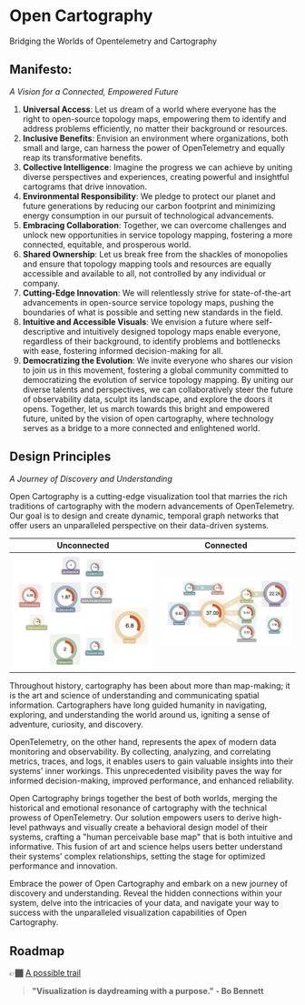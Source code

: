 # Open Cartography

Bridging the Worlds of Opentelemetry and Cartography
## Manifesto: 
_A Vision for a Connected, Empowered Future_

1. **Universal Access**: Let us dream of a world where everyone has the right to open-source topology maps, empowering them to identify and address problems efficiently, no matter their background or resources.
2. **Inclusive Benefits**: Envision an environment where organizations, both small and large, can harness the power of OpenTelemetry and equally reap its transformative benefits.
3. **Collective Intelligence**: Imagine the progress we can achieve by uniting diverse perspectives and experiences, creating powerful and insightful cartograms that drive innovation.
4. **Environmental Responsibility**: We pledge to protect our planet and future generations by reducing our carbon footprint and minimizing energy consumption in our pursuit of technological advancements.
5. **Embracing Collaboration**: Together, we can overcome challenges and unlock new opportunities in service topology mapping, fostering a more connected, equitable, and prosperous world.
6. **Shared Ownership**: Let us break free from the shackles of monopolies and ensure that topology mapping tools and resources are equally accessible and available to all, not controlled by any individual or company.
7. **Cutting-Edge Innovation**: We will relentlessly strive for state-of-the-art advancements in open-source service topology maps, pushing the boundaries of what is possible and setting new standards in the field.
8. **Intuitive and Accessible Visuals**: We envision a future where self-descriptive and intuitively designed topology maps enable everyone, regardless of their background, to identify problems and bottlenecks with ease, fostering informed decision-making for all.
9. **Democratizing the Evolution**: We invite everyone who shares our vision to join us in this movement, fostering a global community committed to democratizing the evolution of service topology mapping. By uniting our diverse talents and perspectives, we can collaboratively steer the future of observability data, sculpt its landscape, and explore the doors it opens. 
Together, let us march towards this bright and empowered future, united by the vision of open cartography, where technology serves as a bridge to a more connected and enlightened world.
## Design Principles
_A Journey of Discovery and Understanding_

Open Cartography is a cutting-edge visualization tool that marries the rich traditions of cartography with the modern advancements of OpenTelemetry. Our goal is to design and create dynamic, temporal graph networks that offer users an unparalleled perspective on their data-driven systems.

| Unconnected | Connected |
|-------------|-----------|
| ![Simplistic Gauges](https://github.com/open-cartography/.github/blob/main/footsteps/2023-04-06%20SimplisticGauges.png) | ![Topo Gauges](https://github.com/open-cartography/.github/blob/main/footsteps/2023-04-07%20topo-gauges.png) |

Throughout history, cartography has been about more than map-making; it is the art and science of understanding and communicating spatial information. Cartographers have long guided humanity in navigating, exploring, and understanding the world around us, igniting a sense of adventure, curiosity, and discovery.

OpenTelemetry, on the other hand, represents the apex of modern data monitoring and observability. By collecting, analyzing, and correlating metrics, traces, and logs, it enables users to gain valuable insights into their systems' inner workings. This unprecedented visibility paves the way for informed decision-making, improved performance, and enhanced reliability.

Open Cartography brings together the best of both worlds, merging the historical and emotional resonance of cartography with the technical prowess of OpenTelemetry. Our solution empowers users to derive high-level pathways and visually create a behavioral design model of their systems, crafting a "human perceivable base map" that is both intuitive and informative. This fusion of art and science helps users better understand their systems' complex relationships, setting the stage for optimized performance and innovation.

Embrace the power of Open Cartography and embark on a new journey of discovery and understanding. Reveal the hidden connections within your system, delve into the intricacies of your data, and navigate your way to success with the unparalleled visualization capabilities of Open Cartography.

## Roadmap
👉🏾 [A possible trail](https://github.com/open-cartography/.github/blob/main/profile/Roadmap.md)

> **"Visualization is daydreaming with a purpose." - Bo Bennett**

